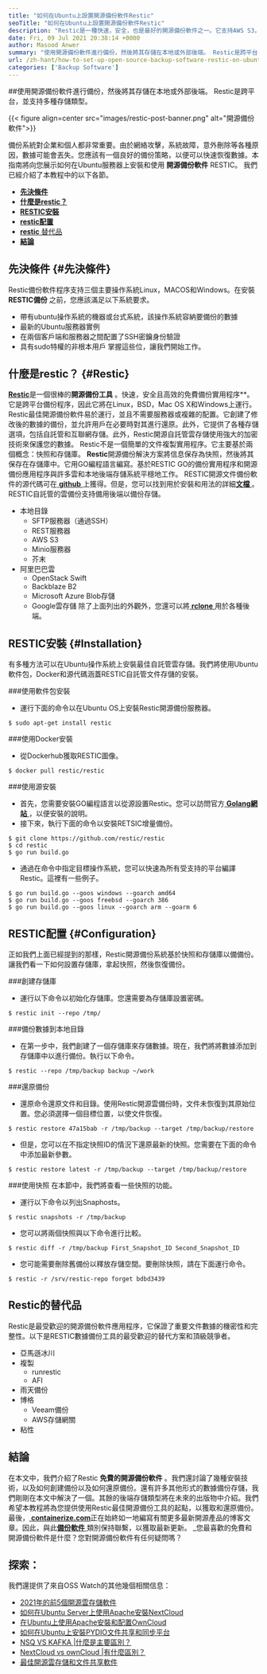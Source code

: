 ```yaml
---
title: "如何在Ubuntu上設置開源備份軟件Restic" 
seoTitle: "如何在Ubuntu上設置開源備份軟件Restic" 
description: "Restic是一種快速，安全，也是最好的開源備份軟件之一。它支持AWS S3，Microsoft Azure，Google Cloud和其他後端選項。" 
date: Fri, 09 Jul 2021 20:38:14 +0000
author: Masood Anwer
summary: "使用開源備份軟件進行備份，然後將其存儲在本地或外部後端。 Restic是跨平台，並支持多種存儲類型。" 
url: /zh-hant/how-to-set-up-open-source-backup-software-restic-on-ubuntu/
categories: ['Backup Software']
---
```


##使用開源備份軟件進行備份，然後將其存儲在本地或外部後端。 Restic是跨平台，並支持多種存儲類型。

{{< figure align=center src="images/restic-post-banner.png" alt="開源備份軟件">}}

備份系統對企業和個人都非常重要。由於網絡攻擊，系統故障，意外刪除等各種原因，數據可能會丟失。您應該有一個良好的備份策略，以便可以快速恢復數據。本指南將向您展示如何在Ubuntu服務器上安裝和使用 **開源備份軟件** RESTIC。
我們已經介紹了本教程中的以下各節。
* [ **先決條件** ][1]
* [ **什麼是restic？** ][2]
* [ **RESTIC安裝** ][3]
* [ **restic配置** ][4]
* [ **restic** 替代品][5]
* **[結論][6]** 

## 先決條件 {#先決條件}

Restic備份軟件程序支持三個主要操作系統Linux，MACOS和Windows。在安裝 **RESTIC備份** 之前，您應該滿足以下系統要求。
* 帶有ubuntu操作系統的機器或台式系統，該操作系統容納要備份的數據
* 最新的Ubuntu服務器實例
* 在兩個客戶端和服務器之間配置了SSH密鑰身份驗證
* 具有sudo特權的非根本用戶
掌握這些位，讓我們開始工作。

## 什麼是restic？ {#Restic}

[ **Restic**][7]是一個很棒的**開源備份工具** 。快速，安全且高效的免費備份實用程序**。它是跨平台備份程序，因此它將在Linux，BSD，Mac OS X和Windows上運行。 Restic最佳開源備份軟件易於運行，並且不需要服務器或複雜的配置。它創建了修改後的數據的備份，並允許用戶在必要時對其進行還原。此外，它提供了各種存儲選項，包括自託管和互聯網存儲。此外，Restic開源自託管雲存儲使用強大的加密技術來保護您的數據。
Restic不是一個簡單的文件複製實用程序。它主要基於兩個概念：快照和存儲庫。 **Restic**開源備份解決方案將信息保存為快照，然後將其保存在存儲庫中。它用GO編程語言編寫。基於RESTIC GO的備份實用程序和開源備份應用程序與許多雲和本地後端存儲系統平穩地工作。 RESTIC開源文件備份軟件的源代碼可在[ **github** ][8]上獲得。但是，您可以找到用於安裝和用法的詳細[**文檔** ][9]。
RESTIC自託管的雲備份支持備用後端以備份存儲。
* 本地目錄
  * SFTP服務器（通過SSH）
  * REST服務器
  * AWS S3
  * Minio服務器
  * 芥末
* 阿里巴巴雲
  * OpenStack Swift
  * Backblaze B2
  * Microsoft Azure Blob存儲
  * Google雲存儲
除了上面列出的外觀外，您還可以將[ **rclone** ][10]用於各種後端。

## RESTIC安裝 {#Installation}

有多種方法可以在Ubuntu操作系統上安裝最佳自託管雲存儲。我們將使用Ubuntu軟件包，Docker和源代碼涵蓋RESTIC自託管文件存儲的安裝。

###使用軟件包安裝
* 運行下面的命令以在Ubuntu OS上安裝Restic開源備份服務器。
```
$ sudo apt-get install restic
```

###使用Docker安裝
* 從Dockerhub獲取RESTIC圖像。
```
$ docker pull restic/restic
```

###使用源安裝
* 首先，您需要安裝GO編程語言以從源設置Restic。您可以訪問官方[ **Golang網站** ][11]，以便安裝的說明。
* 接下來，執行下面的命令以安裝RETSIC增量備份。
```
$ git clone https://github.com/restic/restic
$ cd restic
$ go run build.go
```
* 通過在命令中指定目標操作系統，您可以快速為所有受支持的平台編譯Restic。這裡有一些例子。
```
$ go run build.go --goos windows --goarch amd64
$ go run build.go --goos freebsd --goarch 386
$ go run build.go --goos linux --goarch arm --goarm 6
```

## RESTIC配置 {#Configuration}

正如我們上面已經提到的那樣，Restic開源備份系統基於快照和存儲庫以備備份。讓我們看一下如何設置存儲庫，拿起快照，然後恢復備份。

###創建存儲庫
* 運行以下命令以初始化存儲庫。您還需要為存儲庫設置密碼。
```
$ restic init --repo /tmp/
```

###備份數據到本地目錄
* 在第一步中，我們創建了一個存儲庫來存儲數據。現在，我們將將數據添加到存儲庫中以進行備份。執行以下命令。
```
$ restic --repo /tmp/backup backup ~/work
```

###還原備份
* 還原命令還原文件和目錄。使用Restic開源雲備份時，文件未恢復到其原始位置。您必須選擇一個目標位置，以使文件恢復。
```
$ restic restore 47a15bab -r /tmp/backup --target /tmp/backup/restore
```
* 但是，您可以在不指定快照ID的情況下還原最新的快照。您需要在下面的命令中添加最新參數。
```
$ restic restore latest -r /tmp/backup --target /tmp/backup/restore
```

###使用快照
在本節中，我們將查看一些快照的功能。
* 運行以下命令以列出Snaphosts。
```
$ restic snapshots -r /tmp/backup
```
* 您可以將兩個快照與以下命令進行比較。
```
$ restic diff -r /tmp/backup First_Snapshot_ID Second_Snapshot_ID
```
* 您可能需要刪除舊備份以釋放存儲空間。要刪除快照，請在下面運行命令。
```
$ restic -r /srv/restic-repo forget bdbd3439
```

## Restic的替代品
Restic是最受歡迎的開源備份軟件應用程序，它保證了重要文件數據的機密性和完整性。以下是RESTIC數據備份工具的最受歡迎的替代方案和頂級競爭者。
* 亞馬遜冰川
* 複製
  * runrestic
  * AFI
* 雨天備份
* 博格
  * Veeam備份
  * AWS存儲網關
* 粘性

## 結論
在本文中，我們介紹了Restic **免費的開源備份軟件** 。我們還討論了幾種安裝技術，以及如何創建備份以及如何還原備份。還有許多其他形式的數據備份存儲，我們剛剛在本文中解決了一個。其餘的後端存儲類型將在未來的出版物中介紹。我們希望本教程將為您提供使用Restic最佳開源備份工具的起點，以獲取和還原備份。
最後，[ **containerize.com**][12]正在始終如一地編寫有關更多最新開源產品的博客文章。因此，與此[**備份軟件** ][13]類別保持聯繫，以獲取最新更新。
_您最喜歡的免費和開源備份軟件是什麼？您對開源備份軟件有任何疑問嗎？

## 探索：
我們還提供了來自OSS Watch的其他幾個相關信息：
  * [2021年的前5個開源雲存儲軟件][15]
  * [如何在Ubuntu Server上使用Apache安裝NextCloud][16]
  * [在Ubuntu上使用Apache安裝和配置OwnCloud][17]
  * [如何在Ubuntu上安裝PYDIO文件共享和同步平台][18]
  * [NSQ VS KAFKA |什麼是主要區別？][19]
  * [NextCloud vs ownCloud |有什麼區別？][20]
  * [最佳開源雲存儲和文件共享軟件][21]



[1]: #Prerequisites
[2]: #Restic
[3]: #Installation
[4]: #Configuration
[5]: #Alternativestorestic
[6]: #Conclusion
[7]: https://restic.net/
[8]: https://github.com/restic/restic
[9]: https://restic.readthedocs.io/
[10]: https://rclone.org/
[11]: https://golang.org/doc/install
[12]: https://containerize.com
[13]: https://blog.containerize.com/category/backup-software/
[14]: mailto:yasir.saeed@aspose.com
[15]: https://blog.containerize.com/backup-and-sync-software/top-5-open-source-cloud-storage-software-in-2021/
[16]: https://blog.containerize.com/backup-and-sync-software/how-to-install-nextcloud-with-apache-on-ubuntu-server/
[17]: https://blog.containerize.com/backup-and-sync-software/how-to-install-and-configure-owncloud-with-apache-on-ubuntu/
[18]: https://blog.containerize.com/backup-and-sync-software/how-to-install-pydio-file-sharing-and-sync-platform-on-ubuntu/
[19]: https://blog.containerize.com/backup-and-sync-software/nsq-vs-kafka-what-are-the-key-differences/
[20]: https://blog.containerize.com/backup-and-sync-software/nextcloud-vs-owncloud-what-are-the-differences/
[21]: https://products.containerize.com/backup-and-sync/
